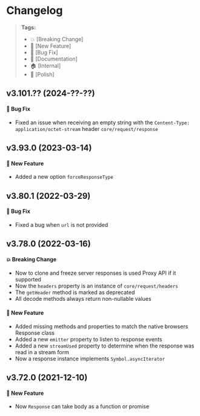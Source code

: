 Changelog
=========

> **Tags:**
> - :boom:       [Breaking Change]
> - :rocket:     [New Feature]
> - :bug:        [Bug Fix]
> - :memo:       [Documentation]
> - :house:      [Internal]
> - :nail_care:  [Polish]

## v3.101.?? (2024-??-??)

#### :bug: Bug Fix

* Fixed an issue when receiving an empty string with the `Content-Type: application/octet-stream` header `core/request/response`

## v3.93.0 (2023-03-14)

#### :rocket: New Feature

* Added a new option `forceResponseType`

## v3.80.1 (2022-03-29)

#### :bug: Bug Fix

* Fixed a bug when `url` is not provided

## v3.78.0 (2022-03-16)

#### :boom: Breaking Change

* Now to clone and freeze server responses is used Proxy API if it supported
* Now the `headers` property is an instance of `core/request/headers`
* The `getHeader` method is marked as deprecated
* All decode methods always return non-nullable values

#### :rocket: New Feature

* Added missing methods and properties to match the native browsers Response class
* Added a new `emitter` property to listen to response events
* Added a new `streamUsed` property to determine when the response was read in a stream form
* Now a response instance implements `Symbol.asyncIterator`

## v3.72.0 (2021-12-10)

#### :rocket: New Feature

* Now `Response` can take body as a function or promise
